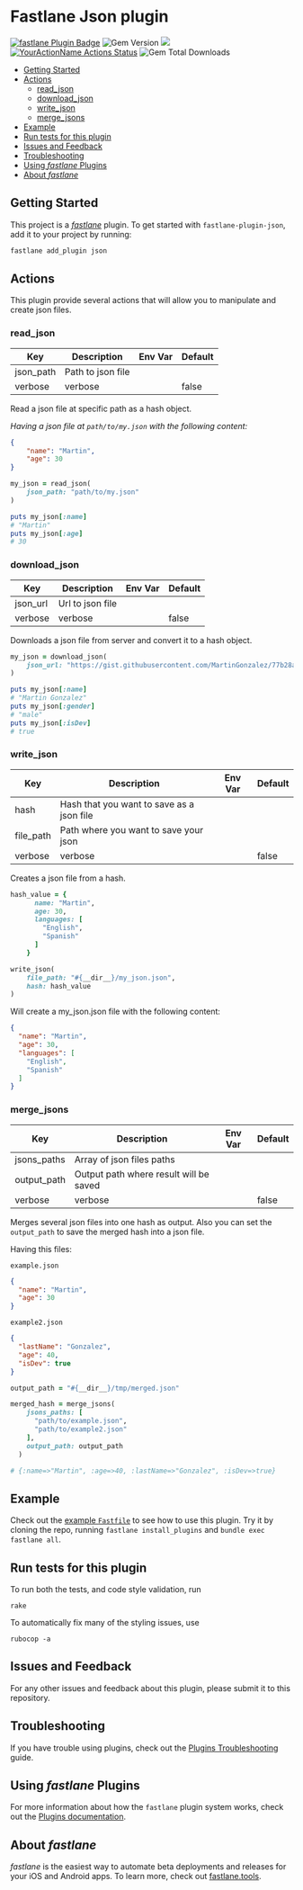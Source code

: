 # Fastlane Json plugin <!-- omit in toc -->

[![fastlane Plugin Badge](https://rawcdn.githack.com/fastlane/fastlane/master/fastlane/assets/plugin-badge.svg)](https://rubygems.org/gems/fastlane-plugin-json) ![Gem Version](https://badge.fury.io/rb/fastlane-plugin-json.svg) ![](https://ruby-gem-downloads-badge.herokuapp.com/fastlane-plugin-json) [![YourActionName Actions Status](https://github.com/MartinGonzalez/fastlane-plugin-json/workflows/Release/badge.svg)](https://github.com/MartinGonzalez/fastlane-plugin-json/actions) ![Gem Total Downloads](https://img.shields.io/gem/dtv/fastlane-plugin-json)


- [Getting Started](#getting-started)
- [Actions](#actions)
  - [read_json](#read_json)
  - [download_json](#download_json)
  - [write_json](#write_json)
  - [merge_jsons](#merge_jsons)
- [Example](#example)
- [Run tests for this plugin](#run-tests-for-this-plugin)
- [Issues and Feedback](#issues-and-feedback)
- [Troubleshooting](#troubleshooting)
- [Using _fastlane_ Plugins](#using-fastlane-plugins)
- [About _fastlane_](#about-fastlane)

## Getting Started

This project is a [_fastlane_](https://github.com/fastlane/fastlane) plugin. To get started with `fastlane-plugin-json`, add it to your project by running:

```bash
fastlane add_plugin json
```

## Actions

This plugin provide several actions that will allow you to manipulate and create json files.

### read_json

| Key       | Description       | Env Var | Default |
|-----------|-------------------|---------|---------|
| json_path | Path to json file |         |         |
| verbose   | verbose           |         |  false  |

Read a json file at specific path as a hash object.

_Having a json file at `path/to/my.json` with the following content:_

```json
{
    "name": "Martin",
    "age": 30
}
```

```ruby
my_json = read_json(
    json_path: "path/to/my.json"
)

puts my_json[:name]
# "Martin"
puts my_json[:age]
# 30
```

### download_json

| Key       | Description       | Env Var | Default |
|-----------|-------------------|---------|---------|
| json_url  | Url to json file  |         |         |
| verbose   | verbose           |         |  false  |

Downloads a json file from server and convert it to a hash object.

```ruby
my_json = download_json(
    json_url: "https://gist.githubusercontent.com/MartinGonzalez/77b28af666fc2ee844c96cf6c8c221a2/raw/d23feabf25abe39c9c7243fd23f92efa7f50a3fd/someExample.json"
)

puts my_json[:name]
# "Martin Gonzalez"
puts my_json[:gender]
# "male"
puts my_json[:isDev]
# true
```

### write_json

| Key       | Description                               | Env Var | Default |
|-----------|-------------------------------------------|---------|---------|
| hash      | Hash that you want to save as a json file |         |         |
| file_path | Path where you want to save your json     |         |         |
| verbose   | verbose                                   |         |  false  |

Creates a json file from a hash.

```ruby
hash_value = {
      name: "Martin",
      age: 30,
      languages: [
        "English",
        "Spanish"
      ]
    }

write_json(
    file_path: "#{__dir__}/my_json.json",
    hash: hash_value
)
```

Will create a my_json.json file with the following content:

```json
{
  "name": "Martin",
  "age": 30,
  "languages": [
    "English",
    "Spanish"
  ]
}
```

### merge_jsons

| Key         | Description                               | Env Var | Default |
|-------------|-------------------------------------------|---------|---------|
| jsons_paths | Array of json files paths                 |         |         |
| output_path | Output path where result will be saved    |         |         |
| verbose     | verbose                                   |         |  false  |

Merges several json files into one hash as output. Also you can set the `output_path` to save the merged hash into a json file.

Having this files:

`example.json`
```json
{
  "name": "Martin",
  "age": 30
}
```

`example2.json`
```json
{
  "lastName": "Gonzalez",
  "age": 40,
  "isDev": true
}
```

```ruby
output_path = "#{__dir__}/tmp/merged.json"

merged_hash = merge_jsons(
    jsons_paths: [
      "path/to/example.json",
      "path/to/example2.json"
    ],
    output_path: output_path
  )

# {:name=>"Martin", :age=>40, :lastName=>"Gonzalez", :isDev=>true}
```


## Example

Check out the [example `Fastfile`](fastlane/Fastfile) to see how to use this plugin. Try it by cloning the repo, running `fastlane install_plugins` and `bundle exec fastlane all`.

## Run tests for this plugin

To run both the tests, and code style validation, run

```
rake
```

To automatically fix many of the styling issues, use
```
rubocop -a
```

## Issues and Feedback

For any other issues and feedback about this plugin, please submit it to this repository.

## Troubleshooting

If you have trouble using plugins, check out the [Plugins Troubleshooting](https://docs.fastlane.tools/plugins/plugins-troubleshooting/) guide.

## Using _fastlane_ Plugins

For more information about how the `fastlane` plugin system works, check out the [Plugins documentation](https://docs.fastlane.tools/plugins/create-plugin/).

## About _fastlane_

_fastlane_ is the easiest way to automate beta deployments and releases for your iOS and Android apps. To learn more, check out [fastlane.tools](https://fastlane.tools).